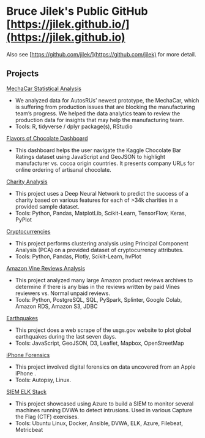 # Bruce Jilek's Public GitHub [https://jilek.github.io/](https://jilek.github.io)
Also see [https://github.com/jilek/](https://github.com/jilek) for more detail.

## Projects

[MechaCar Statistical Analysis](https://jilek.github.io/MechaCar_Statistical_Analysis/)

+ We analyzed data for AutosRUs’ newest prototype, the MechaCar, which is suffering from production issues that are blocking the manufacturing team’s progress. We helped the data analytics team to review the production data for insights that may help the manufacturing team.
+ Tools: R, tidyverse / dplyr package(s), RStudio

[Flavors of Chocolate Dashboard](https://jilek.github.io/flavors_of_cacao)

+ This dashboard helps the user navigate the Kaggle Chocolate Bar Ratings dataset using JavaScript and GeoJSON to highlight manufacturer vs. cocoa origin countries. It presents company URLs for online ordering of artisanal chocolate.


[Charity Analysis](https://jilek.github.io/Neural_Network_Charity_Analysis)

+ This project uses a Deep Neural Network to predict the success of a charity based on various features for each of >34k charities in a provided sample dataset.
+ Tools: Python, Pandas, MatplotLib, Scikit-Learn, TensorFlow, Keras, PyPlot

[Cryptocurrencies](https://jilek.github.io/Cryptocurrencies)

+ This project performs clustering analysis using Principal Component Analysis (PCA) on a provided dataset of cryptocurrency attributes.
+ Tools: Python, Pandas, Plotly, Scikit-Learn, hvPlot

[Amazon Vine Reviews Analysis](https://jilek.github.io/Amazon_Vine_Analysis)

+ This project analyzed many large Amazon product reviews archives to determine if there is any bias in the reviews written by paid Vines reviewers vs. Normal unpaid reviews.
+ Tools: Python, PostgreSQL, SQL, PySpark, Splinter, Google Colab, Amazon RDS, Amazon S3, JDBC

[Earthquakes](https://jilek.github.io/Earthquakes_past7days)
+ This project does a web scrape of the usgs.gov website to plot global earthquakes during the last seven days.
+ Tools: JavaScript, GeoJSON, D3, Leaflet, Mapbox, OpenStreetMap

[iPhone Forensics](https://jilek.github.io/iPhone_Forensics)

+ This project involved digital forensics on data uncovered from an Apple iPhone .
+ Tools: Autopsy, Linux.

[SIEM ELK Stack](https://jilek.github.io/ELK-stack-project)
+ This project showcased using Azure to build a SIEM to monitor several machines running DVWA to detect intrusions. Used in various Capture the Flag (CTF) exercises.
+ Tools: Ubuntu Linux, Docker, Ansible, DVWA, ELK, Azure, Filebeat, Metricbeat
